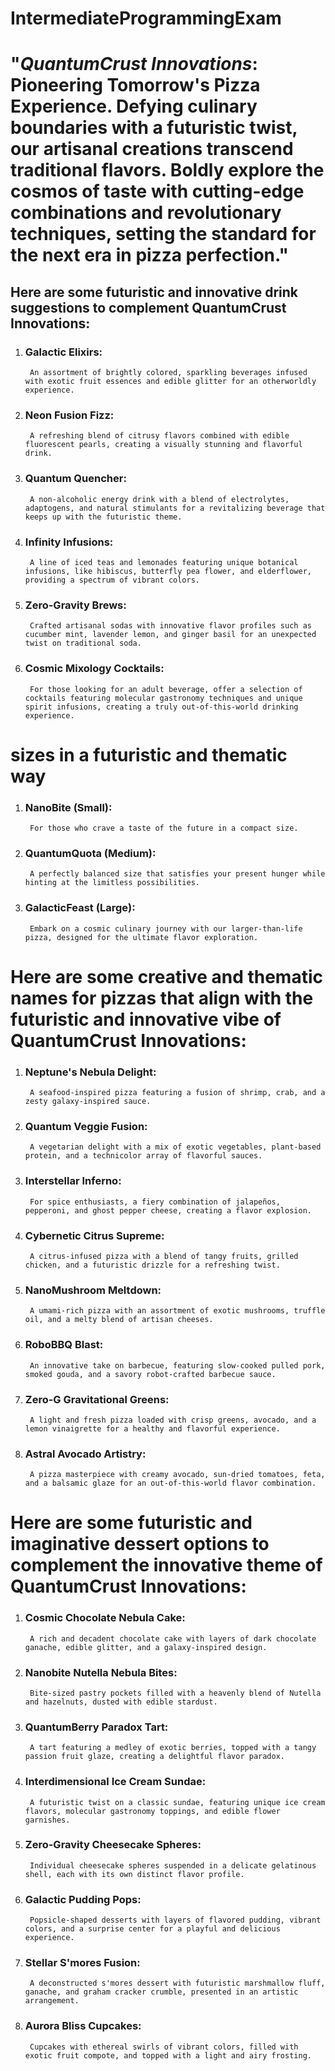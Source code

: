 # IntermediateProgrammingExam


# "*QuantumCrust Innovations*: Pioneering Tomorrow's Pizza Experience. Defying culinary boundaries with a futuristic twist, our artisanal creations transcend traditional flavors. Boldly explore the cosmos of taste with cutting-edge combinations and revolutionary techniques, setting the standard for the next era in pizza perfection."



## Here are some futuristic and innovative drink suggestions to complement QuantumCrust Innovations:

1. ###  Galactic Elixirs:
        An assortment of brightly colored, sparkling beverages infused with exotic fruit essences and edible glitter for an otherworldly experience.

1. ### Neon Fusion Fizz:
        A refreshing blend of citrusy flavors combined with edible fluorescent pearls, creating a visually stunning and flavorful drink.

1. ### Quantum Quencher:
        A non-alcoholic energy drink with a blend of electrolytes, adaptogens, and natural stimulants for a revitalizing beverage that keeps up with the futuristic theme.

1. ### Infinity Infusions:
        A line of iced teas and lemonades featuring unique botanical infusions, like hibiscus, butterfly pea flower, and elderflower, providing a spectrum of vibrant colors.

1. ### Zero-Gravity Brews:
        Crafted artisanal sodas with innovative flavor profiles such as cucumber mint, lavender lemon, and ginger basil for an unexpected twist on traditional soda.

1. ### Cosmic Mixology Cocktails:
        For those looking for an adult beverage, offer a selection of cocktails featuring molecular gastronomy techniques and unique spirit infusions, creating a truly out-of-this-world drinking experience.

# sizes in a futuristic and thematic way

1. ### NanoBite (Small): 
        For those who crave a taste of the future in a compact size.

1. ### QuantumQuota (Medium): 
        A perfectly balanced size that satisfies your present hunger while hinting at the limitless possibilities.

1. ### GalacticFeast (Large): 
        Embark on a cosmic culinary journey with our larger-than-life pizza, designed for the ultimate flavor exploration.



# Here are some creative and thematic names for pizzas that align with the futuristic and innovative vibe of QuantumCrust Innovations:

1. ### Neptune's Nebula Delight:
        A seafood-inspired pizza featuring a fusion of shrimp, crab, and a zesty galaxy-inspired sauce.

1. ### Quantum Veggie Fusion:
        A vegetarian delight with a mix of exotic vegetables, plant-based protein, and a technicolor array of flavorful sauces.

1. ### Interstellar Inferno:
        For spice enthusiasts, a fiery combination of jalapeños, pepperoni, and ghost pepper cheese, creating a flavor explosion.

1. ### Cybernetic Citrus Supreme:
        A citrus-infused pizza with a blend of tangy fruits, grilled chicken, and a futuristic drizzle for a refreshing twist.

1. ### NanoMushroom Meltdown:
        A umami-rich pizza with an assortment of exotic mushrooms, truffle oil, and a melty blend of artisan cheeses.

1. ### RoboBBQ Blast:
        An innovative take on barbecue, featuring slow-cooked pulled pork, smoked gouda, and a savory robot-crafted barbecue sauce.

1. ### Zero-G Gravitational Greens:
        A light and fresh pizza loaded with crisp greens, avocado, and a lemon vinaigrette for a healthy and flavorful experience.

1. ### Astral Avocado Artistry:
        A pizza masterpiece with creamy avocado, sun-dried tomatoes, feta, and a balsamic glaze for an out-of-this-world flavor combination.



# Here are some futuristic and imaginative dessert options to complement the innovative theme of QuantumCrust Innovations:

1. ### Cosmic Chocolate Nebula Cake:
        A rich and decadent chocolate cake with layers of dark chocolate ganache, edible glitter, and a galaxy-inspired design.

1. ### Nanobite Nutella Nebula Bites:
        Bite-sized pastry pockets filled with a heavenly blend of Nutella and hazelnuts, dusted with edible stardust.

1. ### QuantumBerry Paradox Tart:
        A tart featuring a medley of exotic berries, topped with a tangy passion fruit glaze, creating a delightful flavor paradox.

1. ### Interdimensional Ice Cream Sundae:
        A futuristic twist on a classic sundae, featuring unique ice cream flavors, molecular gastronomy toppings, and edible flower garnishes.

1. ### Zero-Gravity Cheesecake Spheres:
        Individual cheesecake spheres suspended in a delicate gelatinous shell, each with its own distinct flavor profile.

1. ### Galactic Pudding Pops:
        Popsicle-shaped desserts with layers of flavored pudding, vibrant colors, and a surprise center for a playful and delicious experience.

1. ### Stellar S'mores Fusion:
        A deconstructed s'mores dessert with futuristic marshmallow fluff, ganache, and graham cracker crumble, presented in an artistic arrangement.

1. ### Aurora Bliss Cupcakes:
        Cupcakes with ethereal swirls of vibrant colors, filled with exotic fruit compote, and topped with a light and airy frosting.